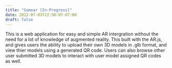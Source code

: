 ```yaml
---
title: "Somear [In-Progress]"
date: 2022-07-03T22:58:07-07:00
draft: false
---
```


This is a web application for easy and simple AR intergration without the need for a lot of knowledge of augmented reality. This built with the AR.js, and gives users the
ability to upload their own 3D models in .glb format, and view thier models using a generated QR code. Users can also browse other user submitted 3D models to interact with user model assigned QR codes as well.